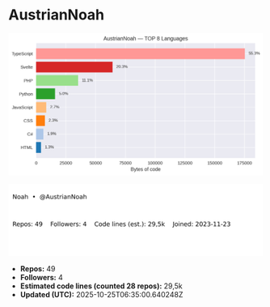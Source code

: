 # AustrianNoah


<!-- STATS:START -->
![languages](assets/stats/github_stats_langs.png)

<img src="assets/stats/github_stats_card.svg" alt="summary card">

- **Repos:** 49
- **Followers:** 4
- **Estimated code lines (counted 28 repos):** 29,5k
- **Updated (UTC):** 2025-10-25T06:35:00.640248Z
<!-- STATS:END -->
